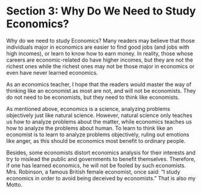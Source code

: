 # Section 3: Why Do We Need to Study Economics?

Why do we need to study Economics? Many readers may believe that those individuals major in economics are easier to find good jobs (and jobs with high incomes), or learn to know how to earn money. In reality, those whose careers are economic-related do have higher incomes, but they are not the richest ones while the richest ones may not be those major in economics or even have never learned economics.

As an economics teacher, I hope that the readers would master the way of thinking like an economist as most are not, and will not be economists. They do not need to be economists, but they need to think like economists. 

As mentioned above, economics is a science, analyzing problems objectively just like natural science. However, natural science only teaches us how to analyze problems about the matter, while economics teaches us how to analyze the problems about human. To learn to think like an economist is to learn to analyze problems objectively, ruling out emotions like anger, as this should be economics most benefit to ordinary people.

Besides, some economists distort economics analysis for their interests and try to mislead the public and governments to benefit themselves. Therefore, if one has learned economics, he will not be fooled by such economists. Mrs. Robinson, a famous British female economist, once said: “I study economics in order to avoid being deceived by economists.” That is also my Motto.